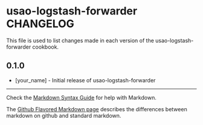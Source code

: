 usao-logstash-forwarder CHANGELOG
=================================

This file is used to list changes made in each version of the usao-logstash-forwarder cookbook.

0.1.0
-----
- [your_name] - Initial release of usao-logstash-forwarder

- - -
Check the [Markdown Syntax Guide](http://daringfireball.net/projects/markdown/syntax) for help with Markdown.

The [Github Flavored Markdown page](http://github.github.com/github-flavored-markdown/) describes the differences between markdown on github and standard markdown.
